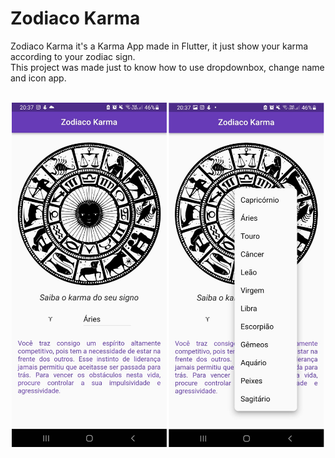 # Zodiaco Karma 
Zodiaco Karma it's a Karma App made in Flutter, it just show your karma according to your zodiac sign.  
This project was made just to know how to use dropdownbox, change name and icon app.  

<br>
<div align="center">
  <img src="https://github.com/RafaelGasparoto/Meu_Portifolio_2.0/blob/main/imagens/imagem-projeto-4.png" width=500px>
</div>
